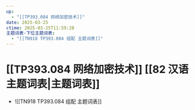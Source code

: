 ```yaml
---
up:
  - "[[TP393.084 网络加密技术]]"
date: 2025-03-25
ctime: 2025-03-25T11:59:28
主题词表-下位主题词表:
  - "[[TN918 TP393.084 组配 主题词表]]"
---
```


# [[TP393.084 网络加密技术]] [[82 汉语主题词表|主题词表]]

- ![[TN918 TP393.084 组配 主题词表]]
